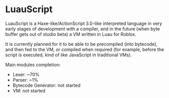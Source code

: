 # LuauScript

LuauScript is a Haxe-like/ActionScript 3.0-like interpreted language in very early stages of development with a compiler, and in the future (when byte buffer gets out of studio beta) a VM written in Luau for Roblox.

It is currently planned for it to be able to be precompiled (into bytecode), and then fed to the VM, or compiled when required (for example, before the script is executed, kind of like JavaScript in traditional VMs).


Main modules completion:

- Lexer: ~70%
- Parser: ~1%
- Bytecode Generator: not started
- VM: not started
